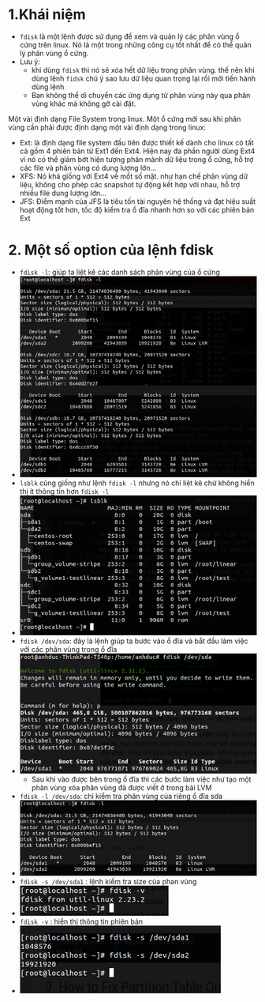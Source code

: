 # 1.Khái niệm
- `fdisk` là một lệnh được sử dụng để xem và quản lý các phân vùng ổ cứng trên linux. Nó là một trong những công cụ tốt nhất để có thể quản lý phân vùng ổ cứng. 
- Lưu ý:
    - khi dùng `fdisk` thì nó sẽ xóa hết dữ liệu trong phân vùng. thế nên khi dùng lệnh `fidsk` chú ý sao lưu dữ liệu quan trọng lại rồi mới tiến hành dùng lệnh 
    - Bạn không thể di chuyển các ứng dụng từ phân vùng này qua phân vùng khác mà không gỡ cài đặt.

Một vài định dạng File System trong linux. Một ổ cứng mới sau khi phân vùng cần phải được định dạng một vài định dạng trong linux:
- Ext: là định dạng file system đầu tiên được thiết kế dành cho linux có tất cả gồm 4 phiên bản từ Ext1 đến Ext4. Hiện nay đa phần người dùng Ext4 vì nó có thể giảm bớt hiện tượng phân mảnh dữ liệu trong ổ cứng, hỗ trợ các file và phân vùng có dung lượng lớn...
- XFS: Nó khá giống với Ext4 về mốt số mặt. như hạn chế phân vùng dữ liệu, không cho phép các snapshot tự động kết hơp với nhau, hỗ trợ nhiều file dung lượng lớn...
- JFS: Điểm mạnh của JFS là tiêu tốn tài nguyên hệ thống và đạt hiệu suất hoạt động tốt hơn, tốc độ kiểm tra ổ đĩa nhanh hơn so với các phiên bản Ext
# 2. Một số option của lệnh fdisk
- `fdisk -l`: giúp ta liệt kê các danh sách phân vùng của ổ cứng 
- ![](https://github.com/duckmak14/linux/blob/master/dd_fdisk_mount/fdisk/Screenshot%20from%202018-11-29%2013-54-39.png)
- `lsblk` cũng giống như lệnh `fdisk -l` nhưng nó chỉ liệt kê chứ không hiển thị ít thông tin hơn `fdisk -l`
- ![](https://github.com/duckmak14/linux/blob/master/dd_fdisk_mount/fdisk/Screenshot%20from%202018-11-29%2013-53-34.png)
- `fdisk /dev/sda`: đây là lệnh giúp ta bước vào ổ đĩa và bắt đầu làm việc với các phân vùng trong ổ đĩa  
- ![](https://github.com/duckmak14/anh/blob/master/linux/LVM/Screenshot%20from%202018-11-18%2010-08-38.png)
    - Sau khi vào được bên trong ổ đĩa thì các bước làm việc như tạo một phân vùng xóa phân vùng đã được viết ở trong bài LVM 
- `fdisk -l /dev/sda`: chỉ kiểm tra phân vùng của riêng ổ đĩa sda 
- ![](https://github.com/duckmak14/linux/blob/master/dd_fdisk_mount/fdisk/Screenshot%20from%202018-11-29%2013-48-50.png)
- `fdisk -s /dev/sda1` : lệnh kiểm tra size của phan vùng 
- ![](https://github.com/duckmak14/linux/blob/master/dd_fdisk_mount/fdisk/Screenshot%20from%202018-11-29%2014-03-43.png)
- `fdisk -v` : hiển thị thông tin phiên bản 
- ![](https://github.com/duckmak14/linux/blob/master/dd_fdisk_mount/fdisk/Screenshot%20from%202018-11-29%2014-00-08.png)

